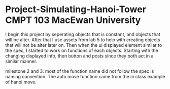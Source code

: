 # Project-Simulating-Hanoi-Tower CMPT 103 MacEwan University

I begin this project by seperating objects that is constant, and objects that will be alter.
After that I use assets from lab 5 to help with creating objects that will not be alter later on.
Then when the ui displayed element similar to the spec, I started to work on functions of each objects.
Starting with the changing displayed info, then button and posts since they both act in a similar manner.

milestone 2 and 3: most of the function name did not follow the spec is naming convention. The auto move function came from
the in class example of hanoi move.  
